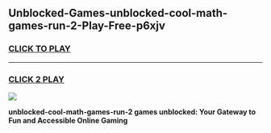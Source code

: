 
## Unblocked-Games-unblocked-cool-math-games-run-2-Play-Free-p6xjv
<h3>
<a href="https://premium76.site?title=unblocked-cool-math-games-run-2&ref=20A">CLICK TO PLAY</a></h3>
<hr>

<h3>
<a href="https://premium76.site?title=unblocked-cool-math-games-run-2&ref=20A">CLICK 2 PLAY</a>
  
</h3>

<a href="https://premium76.site?title=unblocked-cool-math-games-run-2&ref=20A"><img src="https://clearcache.store/games.png"></a>


**unblocked-cool-math-games-run-2 games unblocked: Your Gateway to Fun and Accessible Online Gaming**
